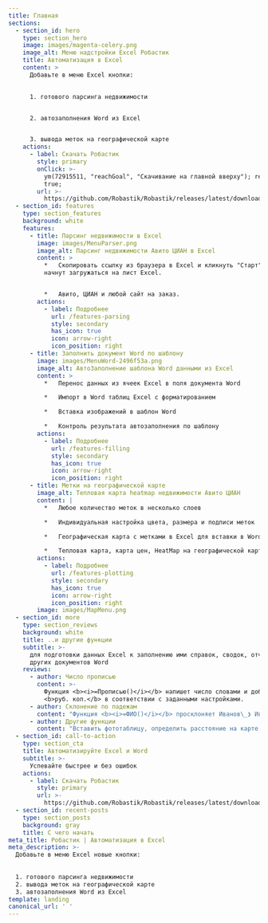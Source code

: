 ```yaml
---
title: Главная
sections:
  - section_id: hero
    type: section_hero
    image: images/magenta-celery.png
    image_alt: Меню надстройки Excel Робастик
    title: Автоматизация в Excel
    content: >
      Добавьте в меню Excel кнопки:

      
      1. готового парсинга недвижимости


      2. автозаполнения Word из Excel


      3. вывода меток на географической карте
    actions:
      - label: Скачать Робастик
        style: primary
        onClick: >-
          ym(72915511, "reachGoal", "Скачивание на главной вверху"); return
          true;
        url: >-
          https://github.com/Robastik/Robastik/releases/latest/download/Robastik.for.Excel.64-bit.zip
  - section_id: features
    type: section_features
    background: white
    features:
      - title: Парсинг недвижимости в Excel
        image: images/MenuParser.png
        image_alt: Парсинг недвижимости Авито ЦИАН в Excel
        content: >
          *   Скопировать ссылку из браузера в Excel и кликнуть "Старт". Данные
          начнут загружаться на лист Excel.


          *   Авито, ЦИАН и любой сайт на заказ.
        actions:
          - label: Подробнее
            url: /features-parsing
            style: secondary
            has_icon: true
            icon: arrow-right
            icon_position: right
      - title: Заполнить документ Word по шаблону
        image: images/MenuWord-2496f53a.png
        image_alt: АвтоЗаполнение шаблона Word данными из Excel
        content: >
          *   Перенос данных из ячеек Excel в поля документа Word

          *   Импорт в Word таблиц Excel с форматированием

          *   Вставка изображений в шаблон Word

          *   Контроль результата автозаполнения по шаблону
        actions:
          - label: Подробнее
            url: /features-filling
            style: secondary
            has_icon: true
            icon: arrow-right
            icon_position: right
      - title: Метки на географической карте
        image_alt: Тепловая карта heatmap недвижимости Авито ЦИАН
        content: |
          *   Любое количество меток в несколько слоев

          *   Индивидуальная настройка цвета, размера и подписи меток

          *   Географическая карта с метками в Excel для вставки в Word

          *   Тепловая карта, карта цен, HeatMap на географической карте
        actions:
          - label: Подробнее
            url: /features-plotting
            style: secondary
            has_icon: true
            icon: arrow-right
            icon_position: right
        image: images/MapMenu.png
  - section_id: more
    type: section_reviews
    background: white
    title: ..и другие функции
    subtitle: >-
      для подготовки данных Excel к заполнению ими справок, сводок, отчетов и
      других документов Word
    reviews:
      - author: Число прописью
        content: >-
          Функция <b><i>=Прописью()</i></b> напишет число словами и добавит
          <b>руб. коп.</b> в соответствии с заданными настройками.
      - author: Склонение по падежам
        content: "Функция <b><i>=ФИО()</i></b> просклоняет Иванов\_❯ Иванову\_❯ Иванова, сократит инициалы\_и обратится <i>уважаем<b>ый -ая</b></i>."
      - author: Другие функции
        content: "Вставить фототаблицу, определить расстояние на карте и другие возможности подготовки данных для заполнения ими документов по шаблону"
  - section_id: call-to-action
    type: section_cta
    title: Автоматизируйте Excel и Word
    subtitle: >-
      Успевайте быстрее и без ошибок
    actions:
      - label: Скачать Робастик
        style: primary
        url: >-
          https://github.com/Robastik/Robastik/releases/latest/download/Robastik.for.Excel.64-bit.zip
  - section_id: recent-posts
    type: section_posts
    background: gray
    title: С чего начать
meta_title: Робастик | Автоматизация в Excel
meta_description: >-
  Добавьте в меню Excel новые кнопки:
  
  
  1. готового парсинга недвижимости
  2. вывода меток на географической карте
  3. автозаполнения Word из Excel
template: landing
canonical_url: ' '
---
```

